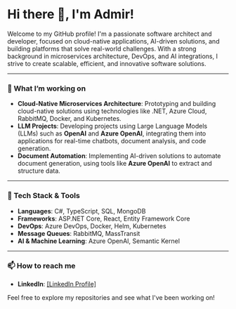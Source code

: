 # Hi there 👋, I'm **Admir**!

Welcome to my GitHub profile! I'm a passionate software architect and developer, focused on cloud-native applications, AI-driven solutions, and building platforms that solve real-world challenges. With a strong background in microservices architecture, DevOps, and AI integrations, I strive to create scalable, efficient, and innovative software solutions.

---

### 🔭 What I’m working on
- **Cloud-Native Microservices Architecture**: Prototyping and building cloud-native solutions using technologies like .NET, Azure Cloud, RabbitMQ, Docker, and Kubernetes.
- **LLM Projects**: Developing projects using Large Language Models (LLMs) such as **OpenAI** and **Azure OpenAI**, integrating them into applications for real-time chatbots, document analysis, and code generation.
- **Document Automation**: Implementing AI-driven solutions to automate document generation, using tools like **Azure OpenAI** to extract and structure data.

---

### 💼 Tech Stack & Tools
- **Languages**: C#, TypeScript, SQL, MongoDB
- **Frameworks**: ASP.NET Core, React, Entity Framework Core
- **DevOps**: Azure DevOps, Docker, Helm, Kubernetes
- **Message Queues**: RabbitMQ, MassTransit
- **AI & Machine Learning**: Azure OpenAI, Semantic Kernel

---

### 📫 How to reach me
- **LinkedIn**: [[LinkedIn Profile]](https://mk.linkedin.com/in/admir-durmishi)

Feel free to explore my repositories and see what I've been working on!
